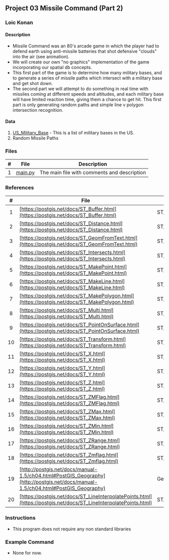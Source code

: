 ## Project 03  Missile Command (Part 2)

### Loic Konan

#### Description

- Missile Command was an 80's arcade game in which the player had to defend earth using anti-missile batteries that shot defensive "clouds" into the air (see animation).
- We will create our own "no graphics" implementation of the game incorporating our spatial db concepts.
- This first part of the game is to determine how many military bases, and to generate a series of missile paths which intersect with a military base and get shot down.
- The second part we will attempt to do something in real time with missiles coming at different speeds and altitudes, and each military base will have limited reaction time, giving them a chance to get hit. This first part is only generating random paths and simple line v polygon intersection recognition.

#### Data

1. [US_Military_Base](US_Military_Bases) - This is a list of military bases in the US.
2. Random Missile Paths

### Files

|   #   | File               | Description                                 |
| :---: | ------------------ | ------------------------------------------- |
|   1   | [main.py](main.py) | The main file with comments and description |

### References


|   #   | File                                                                                                                             | Description       |
| :---: | -------------------------------------------------------------------------------------------------------------------------------- | ----------------- |
|   1   | [https://postgis.net/docs/ST_Buffer.html](https://postgis.net/docs/ST_Buffer.html)                                               | ST_Buffer         |
|   2   | [https://postgis.net/docs/ST_Distance.html](https://postgis.net/docs/ST_Distance.html)                                           | ST_Distance       |
|   3   | [https://postgis.net/docs/ST_GeomFromText.html](https://postgis.net/docs/ST_GeomFromText.html)                                   | ST_GeomFromText   |
|   4   | [https://postgis.net/docs/ST_Intersects.html](https://postgis.net/docs/ST_Intersects.html)                                       | ST_Intersects     |
|   5   | [https://postgis.net/docs/ST_MakePoint.html](https://postgis.net/docs/ST_MakePoint.html)                                         | ST_MakePoint      |
|   6   | [https://postgis.net/docs/ST_MakeLine.html](https://postgis.net/docs/ST_MakeLine.html)                                           | ST_MakeLine       |
|   7   | [https://postgis.net/docs/ST_MakePolygon.html](https://postgis.net/docs/ST_MakePolygon.html)                                     | ST_MakePolygon    |
|   8   | [https://postgis.net/docs/ST_Multi.html](https://postgis.net/docs/ST_Multi.html)                                                 | ST_Multi          |
|   9   | [https://postgis.net/docs/ST_PointOnSurface.html](https://postgis.net/docs/ST_PointOnSurface.html)                               | ST_PointOnSurface |
|  10   | [https://postgis.net/docs/ST_Transform.html](https://postgis.net/docs/ST_Transform.html)                                         | ST_Transform      |
|  11   | [https://postgis.net/docs/ST_X.html](https://postgis.net/docs/ST_X.html)                                                         | ST_X              |
|  12   | [https://postgis.net/docs/ST_Y.html](https://postgis.net/docs/ST_Y.html)                                                         | ST_Y              |
|  13   | [https://postgis.net/docs/ST_Z.html](https://postgis.net/docs/ST_Z.html)                                                         | ST_Z              |
|  14   | [https://postgis.net/docs/ST_ZMFlag.html](https://postgis.net/docs/ST_ZMFlag.html)                                               | ST_ZMFlag         |
|  15   | [https://postgis.net/docs/ST_ZMax.html](https://postgis.net/docs/ST_ZMax.html)                                                   | ST_ZMax           |
|  16   | [https://postgis.net/docs/ST_ZMin.html](https://postgis.net/docs/ST_ZMin.html)                                                   | ST_ZMin           |
|  17   | [https://postgis.net/docs/ST_ZRange.html](https://postgis.net/docs/ST_ZRange.html)                                               | ST_ZRange         |
|  18   | [https://postgis.net/docs/ST_Zmflag.html](https://postgis.net/docs/ST_Zmflag.html)                                               | ST_Zmflag         |
|  19   | [http://postgis.net/docs/manual-1.5/ch04.html#PostGIS_Geography](http://postgis.net/docs/manual-1.5/ch04.html#PostGIS_Geography) | Geography Type    |
|  20   | [https://postgis.net/docs/ST_LineInterpolatePoints.html](https://postgis.net/docs/ST_LineInterpolatePoints.html)                 |ST_LineInterpolatePoints|

### Instructions

- This program does not require any non standard libraries

### Example Command

- None for now.
